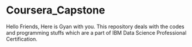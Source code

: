 # Coursera_Capstone
Hello Friends,
Here is Gyan with you. This repository deals with the codes and programming stuffs which are a part of IBM Data Science Professional Certification.
